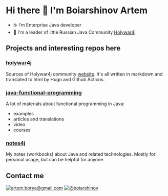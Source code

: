 # Hi there 👋 I'm Boiarshinov Artem

- ☕ I’m Enterprise Java developer
- 👹 I'm a leader of little Russian Java Community [Holywar4j][holywar4j-site]

## Projects and interesting repos here

### [holywar4j](https://github.com/Boiarshinov/holywar4j)

Sources of Holywar4j community [website][holywar4j-site].
It's all written in markdown and translated to html by Hugo and Github Actions.

### [java-functional-programming](https://github.com/Boiarshinov/java-functional-programming)

A lot of materials about functional programming in Java:
- examples
- articles and translations
- video
- courses

### [notes4j](https://github.com/Boiarshinov/notes4j)

My notes (workbooks) about Java and related technologies.
Mostly for personal usage, but can be helpful for anyone.

## Contact me

[![artem.borya@gmail.com](https://img.shields.io/badge/artem.borya@gmail.com-orange?style=for-the-badge&logo=mail.ru)](mailto:artem.borya@gmail.com) [![@boiarshinov](https://img.shields.io/badge/@boiarshinov-informational?&style=for-the-badge&logo=telegram)](https://t.me/boiarshinov)


[holywar4j-site]: https://boiarshinov.github.io/holywar4j/
